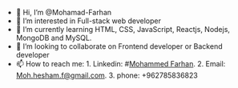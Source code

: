 - 👋 Hi, I’m @Mohamad-Farhan
- 👀 I’m interested in Full-stack web developer
- 🌱 I’m currently learning HTML, CSS, JavaScript, Reactjs, Nodejs, MongoDB and MySQL. 
- 💞️ I’m looking to collaborate on Frontend developer or Backend developer
- 📫 How to reach me:
      1. Linkedin: #[Mohammed Farhan](https://www.linkedin.com/in/mohammedfarhan-3b2522202/).
      2. Email: Moh.hesham.f@gmail.com.
      3. phone: +962785836823

<!---
Mohamad-Farhan/Mohamad-Farhan is a ✨ special ✨ repository because its `README.md` (this file) appears on your GitHub profile.
You can click the Preview link to take a look at your changes.
--->
